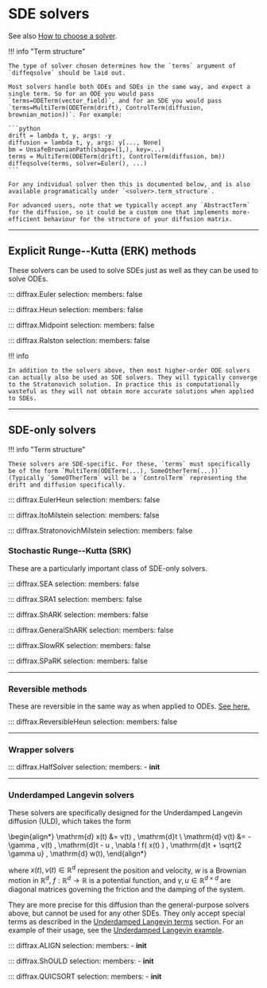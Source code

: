 # SDE solvers

See also [How to choose a solver](../../usage/how-to-choose-a-solver.md#stochastic-differential-equations).

!!! info "Term structure"

    The type of solver chosen determines how the `terms` argument of `diffeqsolve` should be laid out.
    
    Most solvers handle both ODEs and SDEs in the same way, and expect a single term. So for an ODE you would pass `terms=ODETerm(vector_field)`, and for an SDE you would pass `terms=MultiTerm(ODETerm(drift), ControlTerm(diffusion, brownian_motion))`. For example:

    ```python
    drift = lambda t, y, args: -y
    diffusion = lambda t, y, args: y[..., None]
    bm = UnsafeBrownianPath(shape=(1,), key=...)
    terms = MultiTerm(ODETerm(drift), ControlTerm(diffusion, bm))
    diffeqsolve(terms, solver=Euler(), ...)
    ```

    For any individual solver then this is documented below, and is also available programatically under `<solver>.term_structure`.

    For advanced users, note that we typically accept any `AbstractTerm` for the diffusion, so it could be a custom one that implements more-efficient behaviour for the structure of your diffusion matrix.

---

## Explicit Runge--Kutta (ERK) methods

These solvers can be used to solve SDEs just as well as they can be used to solve ODEs.

::: diffrax.Euler
    selection:
        members: false

::: diffrax.Heun
    selection:
        members: false

::: diffrax.Midpoint
    selection:
        members: false

::: diffrax.Ralston
    selection:
        members: false

!!! info

    In addition to the solvers above, then most higher-order ODE solvers can actually also be used as SDE solvers. They will typically converge to the Stratonovich solution. In practice this is computationally wasteful as they will not obtain more accurate solutions when applied to SDEs.

---

## SDE-only solvers

!!! info "Term structure"

    These solvers are SDE-specific. For these, `terms` must specifically be of the form `MultiTerm(ODETerm(...), SomeOtherTerm(...))` (Typically `SomeOTherTerm` will be a `ControlTerm` representing the drift and diffusion specifically.


::: diffrax.EulerHeun
    selection:
        members: false

::: diffrax.ItoMilstein
    selection:
        members: false

::: diffrax.StratonovichMilstein
    selection:
        members: false

### Stochastic Runge--Kutta (SRK)

These are a particularly important class of SDE-only solvers.

::: diffrax.SEA
    selection:
        members: false

::: diffrax.SRA1
    selection:
        members: false

::: diffrax.ShARK
    selection:
        members: false

::: diffrax.GeneralShARK
    selection:
        members: false

::: diffrax.SlowRK
    selection:
        members: false

::: diffrax.SPaRK
    selection:
        members: false

---

### Reversible methods

These are reversible in the same way as when applied to ODEs. [See here.](./ode_solvers.md#reversible-methods)

::: diffrax.ReversibleHeun
    selection:
        members: false

---

### Wrapper solvers

::: diffrax.HalfSolver
    selection:
        members:
            - __init__


---

### Underdamped Langevin solvers

These solvers are specifically designed for the Underdamped Langevin diffusion (ULD),
which takes the form 

\begin{align*}
    \mathrm{d} x(t) &= v(t) \, \mathrm{d}t \\
    \mathrm{d} v(t) &= - \gamma \, v(t) \, \mathrm{d}t - u \,
    \nabla \! f( x(t) ) \, \mathrm{d}t + \sqrt{2 \gamma u} \, \mathrm{d} w(t),
\end{align*}

where $x(t), v(t) \in \mathbb{R}^d$ represent the position
and velocity, $w$ is a Brownian motion in $\mathbb{R}^d$,
$f: \mathbb{R}^d \rightarrow \mathbb{R}$ is a potential function, and
$\gamma , u \in \mathbb{R}^{d \times d}$ are diagonal matrices governing
the friction and the damping of the system.

They are more precise for this diffusion than the general-purpose solvers above, but
cannot be used for any other SDEs. They only accept special terms as described in the
[Underdamped Langevin terms](../terms.md#underdamped-langevin-terms) section. 
For an example of their usage, see the [Underdamped Langevin example](../../examples/underdamped_langevin_example.ipynb).

::: diffrax.ALIGN
    selection:
        members:
            - __init__

::: diffrax.ShOULD
    selection:
        members:
            - __init__

::: diffrax.QUICSORT
    selection:
        members:
            - __init__